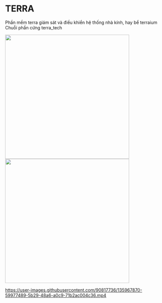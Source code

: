 # TERRA
Phần mềm terra giám sát và điều khiển hệ thống nhà kính, hay bể terraium
Chuỗi phần cứng terra_tech

<div styles="display: flex; justify-content: space-between;">
  <img src="https://user-images.githubusercontent.com/90817736/135967988-54ebc734-fb37-4748-8dea-042bdbd5a8c3.png" width="400"/>
  <img src="https://user-images.githubusercontent.com/90817736/135968000-78c55598-1397-403b-8e84-65f7a0882aa2.png" width="400"/>
</div>

https://user-images.githubusercontent.com/90817736/135967870-59977489-5b29-48a6-a0c9-71b2ac004c36.mp4

